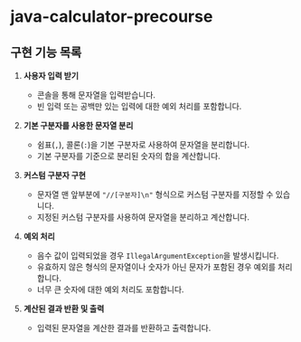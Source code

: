 # java-calculator-precourse

## 구현 기능 목록

1. **사용자 입력 받기**
    - 콘솔을 통해 문자열을 입력받습니다.
    - 빈 입력 또는 공백만 있는 입력에 대한 예외 처리를 포함합니다.

2. **기본 구분자를 사용한 문자열 분리**
    - 쉼표(`,`), 콜론(`:`)을 기본 구분자로 사용하여 문자열을 분리합니다.
    - 기본 구분자를 기준으로 분리된 숫자의 합을 계산합니다.

3. **커스텀 구분자 구현**
    - 문자열 맨 앞부분에 `"//[구분자]\n"` 형식으로 커스텀 구분자를 지정할 수 있습니다.
    - 지정된 커스텀 구분자를 사용하여 문자열을 분리하고 계산합니다.

4. **예외 처리**
    - 음수 값이 입력되었을 경우 `IllegalArgumentException`을 발생시킵니다.
    - 유효하지 않은 형식의 문자열이나 숫자가 아닌 문자가 포함된 경우 예외를 처리합니다.
    - 너무 큰 숫자에 대한 예외 처리도 포함합니다.

5. **계산된 결과 반환 및 출력**
    - 입력된 문자열을 계산한 결과를 반환하고 출력합니다.
    